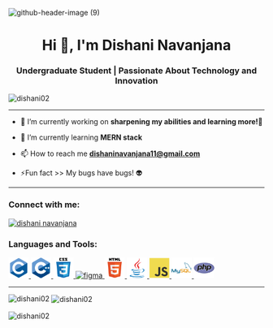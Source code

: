 ![github-header-image (9)](https://github.com/user-attachments/assets/9248e699-770e-4cdc-af0d-1e7c528bf112)


<h1 align="center">Hi 👋, I'm Dishani Navanjana</h1>
<h3 align="center">Undergraduate Student | Passionate About Technology and Innovation</h3>

<p align="left"> <img src="https://komarev.com/ghpvc/?username=dishani02&label=Profile%20views&color=0e75b6&style=flat" alt="dishani02" /> </p>

---

- 🔭 I’m currently working on **sharpening my abilities and learning more!🚀**

- 🌱 I’m currently learning **MERN stack**

- 📫 How to reach me **dishaninavanjana11@gmail.com**

- ⚡Fun fact >> My bugs have bugs! 👽 

---
<h3 align="left">Connect with me:</h3>
<p align="left">
<a href="https://linkedin.com/in/dishani navanjana" target="blank"><img align="center" src="https://raw.githubusercontent.com/rahuldkjain/github-profile-readme-generator/master/src/images/icons/Social/linked-in-alt.svg" alt="dishani navanjana" height="30" width="40" /></a>
</p>

<h3 align="left">Languages and Tools:</h3>
<p align="left"> <a href="https://www.cprogramming.com/" target="_blank" rel="noreferrer"> <img src="https://raw.githubusercontent.com/devicons/devicon/master/icons/c/c-original.svg" alt="c" width="40" height="40"/> </a> <a href="https://www.w3schools.com/cpp/" target="_blank" rel="noreferrer"> <img src="https://raw.githubusercontent.com/devicons/devicon/master/icons/cplusplus/cplusplus-original.svg" alt="cplusplus" width="40" height="40"/> </a> <a href="https://www.w3schools.com/css/" target="_blank" rel="noreferrer"> <img src="https://raw.githubusercontent.com/devicons/devicon/master/icons/css3/css3-original-wordmark.svg" alt="css3" width="40" height="40"/> </a> <a href="https://www.figma.com/" target="_blank" rel="noreferrer"> <img src="https://www.vectorlogo.zone/logos/figma/figma-icon.svg" alt="figma" width="40" height="40"/> </a> <a href="https://www.w3.org/html/" target="_blank" rel="noreferrer"> <img src="https://raw.githubusercontent.com/devicons/devicon/master/icons/html5/html5-original-wordmark.svg" alt="html5" width="40" height="40"/> </a> <a href="https://www.java.com" target="_blank" rel="noreferrer"> <img src="https://raw.githubusercontent.com/devicons/devicon/master/icons/java/java-original.svg" alt="java" width="40" height="40"/> </a> <a href="https://developer.mozilla.org/en-US/docs/Web/JavaScript" target="_blank" rel="noreferrer"> <img src="https://raw.githubusercontent.com/devicons/devicon/master/icons/javascript/javascript-original.svg" alt="javascript" width="40" height="40"/> </a> <a href="https://www.mysql.com/" target="_blank" rel="noreferrer"> <img src="https://raw.githubusercontent.com/devicons/devicon/master/icons/mysql/mysql-original-wordmark.svg" alt="mysql" width="40" height="40"/> </a> <a href="https://www.php.net" target="_blank" rel="noreferrer"> <img src="https://raw.githubusercontent.com/devicons/devicon/master/icons/php/php-original.svg" alt="php" width="40" height="40"/> </a> </p>

---
<p><img align="left" src="https://github-readme-stats.vercel.app/api/top-langs?username=dishani02&show_icons=true&locale=en&layout=compact" alt="dishani02" /></p>

<p>&nbsp;<img align="center" src="https://github-readme-stats.vercel.app/api?username=dishani02&show_icons=true&locale=en" alt="dishani02" /></p>

<p><img align="center" src="https://github-readme-streak-stats.herokuapp.com/?user=dishani02&" alt="dishani02" /></p>
